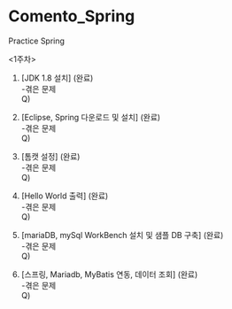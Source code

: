 # Comento_Spring
Practice Spring 
  
<1주차>
1. [JDK 1.8 설치] (완료)  
  -겪은 문제  
  Q)  
    
2. [Eclipse, Spring 다운로드 및 설치] (완료)  
  -겪은 문제  
  Q)  
    
3. [톰캣 설정] (완료)  
  -겪은 문제  
  Q)  
    
4. [Hello World 출력] (완료)  
  -겪은 문제  
  Q)  
    
5. [mariaDB, mySql WorkBench 설치 및 샘플 DB 구축] (완료)  
  -겪은 문제  
  Q)  
    
6. [스프링, Mariadb, MyBatis 연동, 데이터 조회] (완료)  
  -겪은 문제  
  Q)  
  
